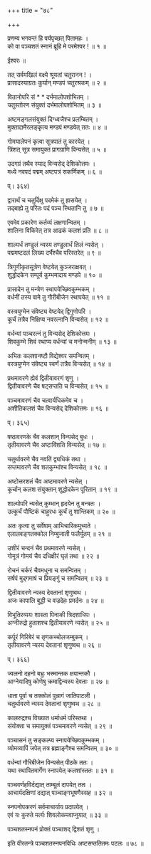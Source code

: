 +++
title = "७८"

+++
  
प्रणम्य भगवन्तं हि पर्यपृच्छत् पितामहः ।  
को वा पञ्चशतं स्नानं ब्रूहि मे परमेश्वर ! ॥ १ ॥  
  
ईश्वरः ॥  
  
तत् सर्वमखिलं वक्ष्ये श्रूयतां चतुरानन ! ।  
प्रासादस्याग्रतः कुर्यान् मण्डपं चतुरश्रकम् ॥ २ ॥  
  
वितानोपरि सं * * दर्भमालोपशोभितम् ।  
चतुस्तोरण संयुक्तं दर्भमालोपशोभितम् ॥ ३ ॥  
  
अष्टमङ्गलसंयुक्तं दिग्ध्वजैश्च प्रलम्बितम् ।  
मुक्तादामैरलङ्कृत्य मण्डपं मण्डयेत् ततः ॥ ४ ॥  
  
गोमयालेपनं कृत्वा सूत्रपातं तु कारयेत् ।  
त्रिंशत् सूत्र समायुक्तं प्रागग्राणि विन्यसेत् ॥ ५ ॥  
  
उदगग्रं तथैव स्याद् विन्यसेद् देशिकोत्तमः ।  
मध्ये नवपदं पद्मम् अष्टपत्रं सकर्णिकम् ॥ ६ ॥  
  
प्। ३६४)  
  
द्वारार्थं च चतुर्दिक्षु पदमेकं तु ह्रासयेत् ।  
तद्बाह्ये तु परितः पदं पञ्च स्थितानि तु ॥ ७ ॥  
  
एवमेव प्रकारेण कर्तव्यं लक्षणान्वितम् ।  
शालिना विकिरेत् तत्र आढकं कलशं प्रति ॥ ८ ॥  
  
शाल्यर्धं तण्डुलं न्यस्य तण्डुलार्धं तिलं न्यसेत् ।  
पद्ममष्टदलं लिख्य दर्भैश्चैव परिस्तरेत् ॥ ९ ॥  
  
त्रिगुणीकृतसूत्रेण वेष्टयेत् कुञ्जराक्षवत् ।  
शुद्धोदकेन सम्पूर्य कुम्भमादाय मण्डपे ॥ १० ॥  
  
प्रासादेन तु मन्त्रेण स्थापयेच्छिवकुम्भकम् ।  
वर्धनीं तस्य वामे तु गौरीबीजेन स्थापयेत् ॥ ११ ॥  
  
वस्त्रयुग्मेन संवेष्ट्य वेष्टयेद् द्विगुणोपरि ।  
कूर्चं तत्रैव निक्षिप्य नवरत्नानि विन्यसेत् ॥ १२ ॥  
  
वर्धन्यां पञ्चरत्नं तु विन्यसेद् देशिकोत्तमः ।  
शिवकुम्भे शिवं स्थाप्य वर्धन्यां च मनोन्मनीम् ॥ १३ ॥  
  
अभितः कलशानष्टौ विद्येश्वर समन्वितम् ।  
वस्त्रयुग्मेन संवेष्ट्य स्वर्णं तत्रैव विन्यसेत् ॥ १४ ॥  
  
प्रथमावरणे ह्येवं द्वितीयावरणं शृणु ।  
द्वितीयावरणे चैव षट्सप्तति च विन्यसेत् ॥ १५ ॥  
  
पञ्चमावरणं चैव चत्वार्यधिकमेव च ।  
अशीतिकलशं चैव विन्यसेद् देशिकोत्तमः ॥ १६ ॥  
  
प्। ३६५)  
  
षष्ठावरणके चैव कलशान् विन्यसेद् बुधः ।  
तृतीयावरणे चैव अष्टाविंशति विन्यसेत् ॥ १७ ॥  
  
चतुर्थावरणे चैव नवतिं द्व्यधिकं तथा ।  
सप्तमावरणे चैव शतकुम्भांश्च विन्यसेत् ॥ १८ ॥  
  
अष्टोत्तरशतं चैव अष्टमावरणे न्यसेत् ।  
कूर्चान् कलश संयुक्तान् शुद्धोदकेन पूरितान् ॥ १९ ॥  
  
शाल्योपरि न्यसेत् कुम्भान् हृदयेन तु मन्त्रतः ।  
उत्कूर्चं पौष्टिकं चाहुरधः कूर्चं तु शान्तिकम् ॥ २० ॥  
  
अतः कृत्वा तु सर्वेषाम् आभिचारिकमुच्यते ।  
एलालवङ्गतक्कोल निम्बुजाती फलैर्युतम् ॥ २१ ॥  
  
उशीरं चन्दनं चैव प्रथमावरणे न्यसेत् ।  
गोमूत्रं गोमयं चैव दधिक्षीरं घृतं तथा ॥ २२ ॥  
  
रोचनं चर्करं चैवमधुना च समन्वितम् ।  
सर्षपं मुद्गमाषं च प्रियङ्गुं च समन्वितम् ॥ २३ ॥  
  
द्वितीयावरणे न्यस्य देवतानां शृणुष्वथ ।  
अजः कापालि बुद्धी च वज्रदेहः प्रमर्दनः ॥ २४ ॥  
  
विभूतिरव्ययः शास्ता पिनाकी त्रिदशाधिपः ।  
अग्नीरुद्रो हुताशश्च द्वितीयावरणे न्यसेत् ॥ २५ ॥  
  
कर्पूरं गिरिबेरं च तृणकच्चोलजम्बुकम् ।  
तृतीयावरणे न्यस्य देवतानां शृणुष्वथ ॥ २६ ॥  
  
प्। ३६६)  
  
ज्वलनो दहनो बभ्रुः भस्मान्तक क्षयान्तकौ ।  
आग्नेयादिषु कोणेषु क्रमाद्विन्यस्य देवताः ॥ २७ ॥  
  
धाता पूर्वा च तक्कोलं पुन्नागं जातिपाटली ।  
चतुर्थावरणे न्यस्य देवतानां शृणुष्वथ ॥ २८ ॥  
  
कालरुद्रश्च विख्यात धर्माधर्म परिस्तथा ।  
संयोक्ता च समायुक्तं पञ्चमावरणे न्यसेत् ॥ २९ ॥  
  
पञ्चासनं तु सङ्कल्प्य स्नापयेच्छिवकुम्भकम् ।  
व्योमव्यापिं जपेत् तत्र ब्रह्माङ्गैश्च समन्वितम् ॥ ३० ॥  
  
वर्धन्यां गौरिबीजेन विन्यसेत् पीठके ततः ।  
यथा स्थापितमार्गेण स्नापयेत् कलशांस्ततः ॥ ३१ ॥  
  
पञ्चवर्णहविर्दद्यात् ताम्बूलं दापयेत् ततः ।  
आचार्यदक्षिणां दद्यात् पञ्चाङ्गभूषणैस्सह ॥ ३२ ॥  
  
स्नपनोपकरणं सर्वमाचार्याय प्रदापयेत् ।  
एवं यः कुरुते मर्त्यः शिवलोकमवाप्नुयात् ॥ ३३ ॥  
  
पञ्चशतस्नपनं प्रोक्तं पञ्चाशद् द्विशतं शृणु ।  
  
इति वीरतन्त्रे पञ्चशतस्नपनविधिः अष्टसप्ततितमः पटलः ॥ ७८ ॥  
